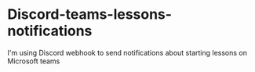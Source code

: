 # Discord-teams-lessons-notifications
I'm using Discord webhook to send notifications about starting lessons on Microsoft teams
